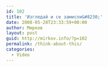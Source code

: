 ```yaml
---
id: 102
title: 'Изгледай и се замисли&#8230;'
date: 2008-05-28T23:33:59+00:00
author: Мирков
layout: post
guid: http://mirkov.info/?p=102
permalink: /think-about-this/
categories:
  - Video
---
```

